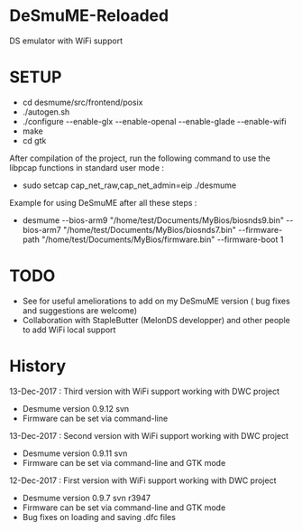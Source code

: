 # DeSmuME-Reloaded

DS emulator with WiFi support

# SETUP

- cd desmume/src/frontend/posix
- ./autogen.sh
- ./configure --enable-glx --enable-openal --enable-glade --enable-wifi
- make
- cd gtk

After compilation of the project, run the following command to use the libpcap functions in standard user mode :
- sudo setcap cap_net_raw,cap_net_admin=eip ./desmume

Example for using DeSmuME after all these steps :
- desmume --bios-arm9 "/home/test/Documents/MyBios/biosnds9.bin" --bios-arm7 "/home/test/Documents/MyBios/biosnds7.bin" --firmware-path "/home/test/Documents/MyBios/firmware.bin" --firmware-boot 1

# TODO

- See for useful ameliorations to add on my DeSmuME version ( bug fixes and suggestions are welcome)
- Collaboration with StapleButter (MelonDS developper) and other people to add WiFi local support

# History

13-Dec-2017 : Third version with WiFi support working with DWC project
- Desmume version 0.9.12 svn
- Firmware can be set via command-line

13-Dec-2017 : Second version with WiFi support working with DWC project
- Desmume version 0.9.11 svn
- Firmware can be set via command-line and GTK mode

12-Dec-2017 : First version with WiFi support working with DWC project
- Desmume version 0.9.7 svn r3947
- Firmware can be set via command-line and GTK mode
- Bug fixes on loading and saving .dfc files
